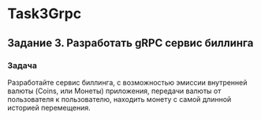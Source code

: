 # Task3Grpc
<h2>Задание 3. Разработать gRPC сервис биллинга</h2> 
<h3>Задача</h3> 
Разработайте сервис биллинга, с возможностью эмиссии внутренней валюты (Coins, или Монеты) приложения, передачи валюты от пользователя к пользователю, находить монету с самой длинной историей перемещения.
